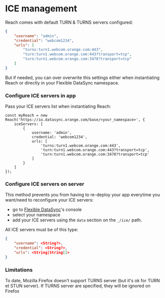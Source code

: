 # ICE management

Reach comes with default TURN &amp; TURNS servers configured:

```json
{
    "username": "admin",
    "credential": "webcom1234",
    "urls": [
        "turns:turn1.webcom.orange.com:443",
        "turn:turn1.webcom.orange.com:443?transport=tcp",
        "turn:turn1.webcom.orange.com:3478?transport=tcp"
    ]
}
```

But if needed, you can over overwrite this settings either when instantiating Reach or directly in your Flexible DataSync namespace.

### Configure ICE servers in app

Pass your ICE servers list when instantiating Reach:

```
const myReach = new Reach('https://io.datasync.orange.com/base/<your_namespace>', {
    iceServers: [
        {
            username: 'admin',
            credential: 'webcom1234',
            urls: [
                'turns:turn1.webcom.orange.com:443',
                'turn:turn1.webcom.orange.com:443?transport=tcp',
                'turn:turn1.webcom.orange.com:3478?transport=tcp'
            ]
        }
    ]
});
```

### Configure ICE servers on server

This method prevents you from having to re-deploy your app everytime you want/need to reconfigure your ICE servers:

* go to [Flexible DataSync](https://io.datasync.orange.com/)'s console
* select your namespace
* add your ICE servers using the `data` section on the `_/ice/` path.

All ICE servers must be of this type:

```json
{
    "username": <String?>,
    "credential": <String?>,
    "urls": <String|String[]>
}
```

### Limitations

To date, Mozilla Firefox doesn't support TURNS server (but it's ok for TURN et STUN server). If TURNS server are specified, they will be ignored on Firefox
